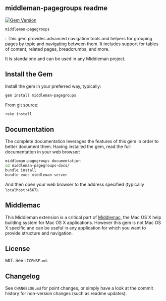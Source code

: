 middleman-pagegroups readme
---------------------------
[![Gem Version](https://badge.fury.io/rb/middleman-pagegroups.svg)](https://badge.fury.io/rb/middleman-pagegroups)


`middleman-pagegroups`

 : This gem provides advanced navigation tools and helpers for grouping pages
   by topic and navigating between them. It includes support for tables of
   content, related pages, breadcrumbs, and more.

   It is standalone and can be used in any Middleman project.


Install the Gem
---------------

Install the gem in your preferred way, typically:

~~~ bash
gem install middleman-pagegroups
~~~

From git source:

~~~ bash
rake install
~~~


Documentation
-------------

The complete documentation leverages the features of this gem in order to better
document them. Having installed the gem, read the full documentation in your
web browser:

~~~ bash
middleman-pagegroups documentation
cd middleman-pagegroups-docs/
bundle install
bundle exec middleman server
~~~
   
And then open your web browser to the address specified (typically
`localhost:4567`).


Middlemac
---------

This Middleman extension is a critical part of
[Middlemac](https://github.com/middlemac), the Mac OS X help building system
for Mac OS X applications. However this gem is not Mac OS X specific and can be
useful in any application for which you want to provide structure and
navigation.


License
-------

MIT. See `LICENSE.md`.


Changelog
---------

See `CHANGELOG.md` for point changes, or simply have a look at the commit
history for non-version changes (such as readme updates).
